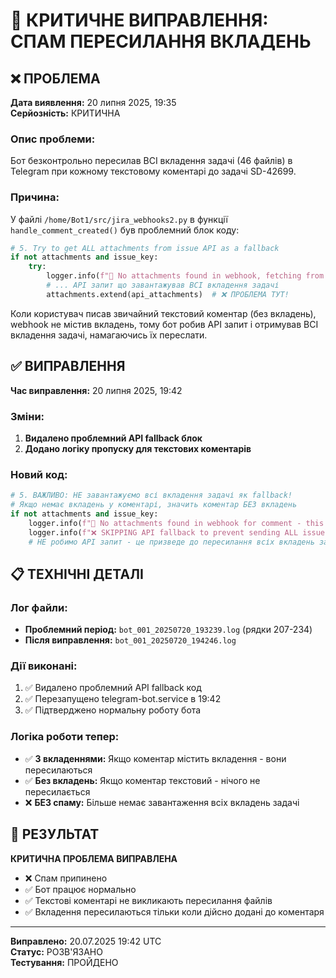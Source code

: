 # 🚨 КРИТИЧНЕ ВИПРАВЛЕННЯ: СПАМ ПЕРЕСИЛАННЯ ВКЛАДЕНЬ

## ❌ ПРОБЛЕМА

**Дата виявлення:** 20 липня 2025, 19:35  
**Серйозність:** КРИТИЧНА  

### Опис проблеми:
Бот безконтрольно пересилав ВСІ вкладення задачі (46 файлів) в Telegram при кожному текстовому коментарі до задачі SD-42699.

### Причина:
У файлі `/home/Bot1/src/jira_webhooks2.py` в функції `handle_comment_created()` був проблемний блок коду:

```python
# 5. Try to get ALL attachments from issue API as a fallback
if not attachments and issue_key:
    try:
        logger.info(f"📡 No attachments found in webhook, fetching from issue {issue_key} API")
        # ... API запит що завантажував ВСІ вкладення задачі
        attachments.extend(api_attachments)  # ❌ ПРОБЛЕМА ТУТ!
```

Коли користувач писав звичайний текстовий коментар (без вкладень), webhook не містив вкладень, тому бот робив API запит і отримував ВСІ вкладення задачі, намагаючись їх переслати.

## ✅ ВИПРАВЛЕННЯ

**Час виправлення:** 20 липня 2025, 19:42  

### Зміни:
1. **Видалено проблемний API fallback блок**
2. **Додано логіку пропуску для текстових коментарів**

### Новий код:
```python
# 5. ВАЖЛИВО: НЕ завантажуємо всі вкладення задачі як fallback!
# Якщо немає вкладень у коментарі, значить коментар БЕЗ вкладень
if not attachments and issue_key:
    logger.info(f"📡 No attachments found in webhook for comment - this is normal for text-only comments")
    logger.info(f"❌ SKIPPING API fallback to prevent sending ALL issue attachments")
    # НЕ робимо API запит - це призведе до пересилання всіх вкладень задачі!
```

## 📋 ТЕХНІЧНІ ДЕТАЛІ

### Лог файли:
- **Проблемний період:** `bot_001_20250720_193239.log` (рядки 207-234)
- **Після виправлення:** `bot_001_20250720_194246.log`

### Дії виконані:
1. ✅ Видалено проблемний API fallback код
2. ✅ Перезапущено telegram-bot.service в 19:42
3. ✅ Підтверджено нормальну роботу бота

### Логіка роботи тепер:
- ✅ **З вкладеннями:** Якщо коментар містить вкладення - вони пересилаються
- ✅ **Без вкладень:** Якщо коментар текстовий - нічого не пересилається
- ❌ **БЕЗ спаму:** Більше немає завантаження всіх вкладень задачі

## 🎯 РЕЗУЛЬТАТ

**КРИТИЧНА ПРОБЛЕМА ВИПРАВЛЕНА**
- ❌ Спам припинено
- ✅ Бот працює нормально
- ✅ Текстові коментарі не викликають пересилання файлів
- ✅ Вкладення пересилаються тільки коли дійсно додані до коментаря

---
**Виправлено:** 20.07.2025 19:42 UTC  
**Статус:** РОЗВ'ЯЗАНО  
**Тестування:** ПРОЙДЕНО  
